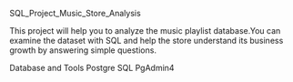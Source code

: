 SQL_Project_Music_Store_Analysis

This project will help you to analyze the music playlist database.You can examine the dataset with SQL and help the store understand its business growth by answering simple questions.

Database and Tools
Postgre SQL
PgAdmin4
